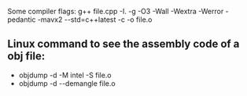 
 Some compiler flags:
 g++ file.cpp -I. -g -O3 -Wall -Wextra -Werror -pedantic -mavx2 --std=c++latest -c -o file.o

## Linux command to see the assembly code of a obj file:
* objdump -d -M intel -S file.o
* objdump -d --demangle file.o

